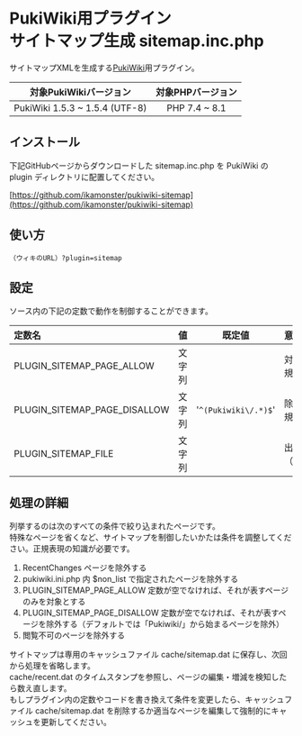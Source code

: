 # PukiWiki用プラグイン<br>サイトマップ生成 sitemap.inc.php

サイトマップXMLを生成する[PukiWiki](https://pukiwiki.osdn.jp/)用プラグイン。

|対象PukiWikiバージョン|対象PHPバージョン|
|:---:|:---:|
|PukiWiki 1.5.3 ~ 1.5.4 (UTF-8)|PHP 7.4 ~ 8.1|

## インストール

下記GitHubページからダウンロードした sitemap.inc.php を PukiWiki の plugin ディレクトリに配置してください。

[https://github.com/ikamonster/pukiwiki-sitemap](https://github.com/ikamonster/pukiwiki-sitemap)

## 使い方

```
（ウィキのURL）?plugin=sitemap
```

## 設定

ソース内の下記の定数で動作を制御することができます。

|定数名|値|既定値|意味|
|:---|:---:|:---:|:---|
|PLUGIN_SITEMAP_PAGE_ALLOW| 文字列| |対象ページ名を表す正規表現|
|PLUGIN_SITEMAP_PAGE_DISALLOW| 文字列| '``^(Pukiwiki\/.*)$``'|除外ページ名を表す正規表現|
|PLUGIN_SITEMAP_FILE| 文字列| |出力ファイル名（例：'sitemap.xml'）|

## 処理の詳細

列挙するのは次のすべての条件で絞り込まれたページです。  
特殊なページを省くなど、サイトマップを制御したいかたは条件を調整してください。正規表現の知識が必要です。

1. RecentChanges ページを除外する
2. pukiwiki.ini.php 内 $non_list で指定されたページを除外する
3. PLUGIN_SITEMAP_PAGE_ALLOW 定数が空でなければ、それが表すページのみを対象とする
4. PLUGIN_SITEMAP_PAGE_DISALLOW 定数が空でなければ、それが表すページを除外する（デフォルトでは「Pukiwiki/」から始まるページを除外）
5. 閲覧不可のページを除外する

サイトマップは専用のキャッシュファイル cache/sitemap.dat に保存し、次回から処理を省略します。  
cache/recent.dat のタイムスタンプを参照し、ページの編集・増減を検知したら数え直します。  
もしプラグイン内の定数やコードを書き換えて条件を変更したら、キャッシュファイル cache/sitemap.dat を削除するか適当なページを編集して強制的にキャッシュを更新してください。
